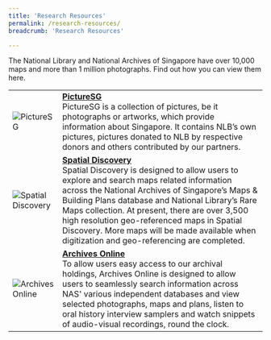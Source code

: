 ```yaml
---
title: 'Research Resources'
permalink: /research-resources/
breadcrumb: 'Research Resources'

---
```



The National Library and National Archives of Singapore have over 10,000 maps and more than 1 million photographs. Find out how you can view them here.

<table class="table-v">
  <tr>
    <td><img src="/images/logo-picturesg.png" alt="PictureSG" /></td>
    <td>
		<strong><a href="https://eresources.nlb.gov.sg/pictures" target="_blank">PictureSG</a></strong><br/>
		PictureSG is a collection of pictures, be it photographs or artworks, which provide information about Singapore. It contains NLB’s own pictures, pictures donated to NLB by respective donors and others contributed by our partners.
	</td>
  </tr>
  <tr>
    <td><img src="/images/logo-spatialdiscovery.png" alt="Spatial Discovery" /></td>
    <td>
		<strong><a href="http://search.nlb.gov.sg/spatialdiscovery" target="_blank">Spatial Discovery</a></strong><br/>
		Spatial Discovery is designed to allow users to explore and search maps related information across the National Archives of Singapore’s Maps & Building Plans database and National Library’s Rare Maps collection. At present, there are over 3,500 high resolution geo-referenced maps in Spatial Discovery. More maps will be made available when digitization and geo-referencing are completed.
	</td>
  </tr>
  <tr>
    <td><img src="/images/logo-NAS.png" alt="Archives Online" /></td>
    <td>
		<strong><a href="http://www.nas.gov.sg/archivesonline/" target="_blank">Archives Online</a></strong><br/>
		To allow users easy access to our archival holdings, Archives Online is designed to allow users to seamlessly search information across NAS' various independent databases and view selected photographs, maps and plans, listen to oral history interview samplers and watch snippets of audio-visual recordings, round the clock.
	</td>
  </tr>
</table>
